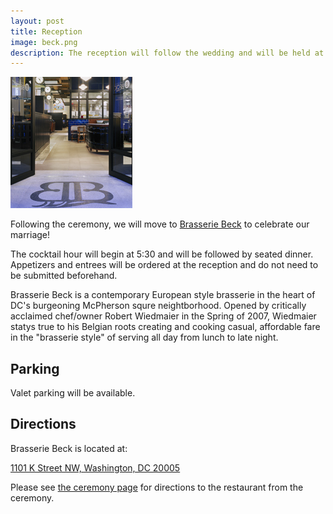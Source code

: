 ```yaml
---
layout: post
title: Reception
image: beck.png
description: The reception will follow the wedding and will be held at Brasserie Beck, a contemporary Belgian Brasserie in downtown Washington, DC.
---
```


![Beck front door](/images/beck_entrance.jpg)

Following the ceremony, we will move to [Brasserie Beck](http://beckdc.com/) to celebrate our marriage! 

The cocktail hour will begin at 5:30 and will be followed by seated dinner. Appetizers and entrees will be ordered at the reception and do not need to be submitted beforehand. 

Brasserie Beck is a contemporary European style brasserie in the heart of DC's burgeoning McPherson squre neightborhood. Opened by critically acclaimed chef/owner Robert Wiedmaier in the Spring of 2007, Wiedmaier statys true to his Belgian roots creating and cooking casual, affordable fare in the "brasserie style" of serving all day from lunch to late night.

## Parking

Valet parking will be available.

## Directions

Brasserie Beck is located at: 

[1101 K Street NW, Washington, DC 20005](http://maps.google.com/maps/place?q=brasserie+beck+washington+dc&hl=en&cid=16805725036757829664)

Please see [the ceremony page](/2011/12/08/ceremony.html) for directions to the restaurant from the ceremony.